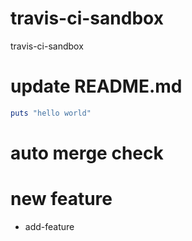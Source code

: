 # travis-ci-sandbox
travis-ci-sandbox

# update README.md

```ruby
puts "hello world"
```

# auto merge check

# new feature
* add-feature
